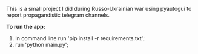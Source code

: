 This is a small project I did during Russo-Ukrainian war using pyautogui to report propagandistic telegram channels.

**To run the app:**
1. In command line run 'pip install -r requirements.txt';
2. run 'python main.py';

